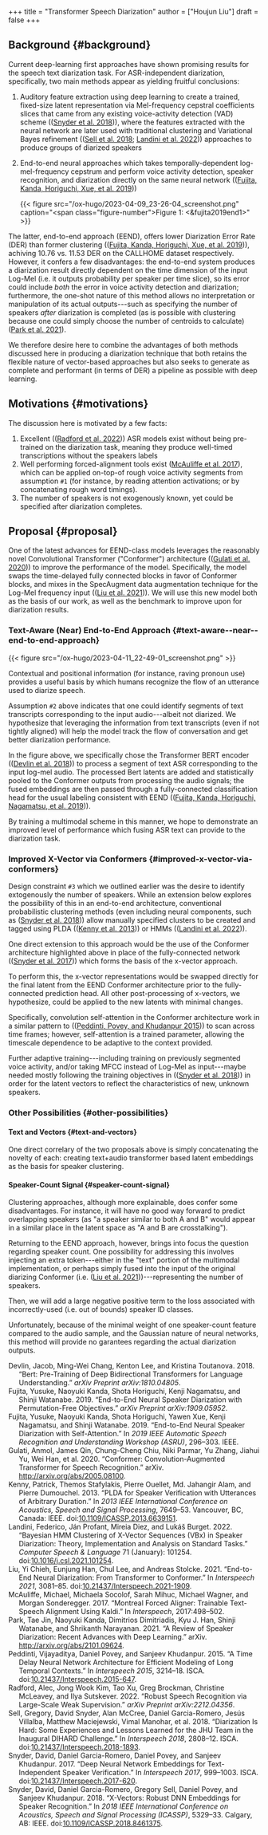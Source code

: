 +++
title = "Transformer Speech Diarization"
author = ["Houjun Liu"]
draft = false
+++

## Background {#background}

Current deep-learning first approaches have shown promising results for the speech text diarization task. For ASR-independent diarization, specifically, two main methods appear as yielding fruitful conclusions:

1.  Auditory feature extraction using deep learning to create a trained, fixed-size latent representation via Mel-frequency cepstral coefficients slices that came from any existing voice-activity detection (VAD) scheme ((<a href="#citeproc_bib_item_14">Snyder et al. 2018</a>)), where the features extracted with the neural network are later used with traditional clustering and Variational Bayes refinement ((<a href="#citeproc_bib_item_12">Sell et al. 2018</a>; <a href="#citeproc_bib_item_6">Landini et al. 2022</a>)) approaches to produce groups of diarized speakers
2.  End-to-end neural approaches which takes temporally-dependent log-mel-frequency cepstrum and perform voice activity detection, speaker recognition, and diarization directly on the same neural network ((<a href="#citeproc_bib_item_3">Fujita, Kanda, Horiguchi, Xue, et al. 2019</a>))

    {{< figure src="/ox-hugo/2023-04-09_23-26-04_screenshot.png" caption="<span class=\"figure-number\">Figure 1: </span><&fujita2019end1>" >}}

The latter, end-to-end approach (EEND), offers lower Diarization Error Rate (DER) than former clustering ((<a href="#citeproc_bib_item_3">Fujita, Kanda, Horiguchi, Xue, et al. 2019</a>)), achiving 10.76 vs. 11.53 DER on the CALLHOME dataset respectively. However, it confers a few disadvantages: the end-to-end system produces a diarization result directly dependent on the time dimension of the input Log-Mel (i.e. it outputs probability per speaker per time slice), so its error could include _both_ the error in voice activity detection and diarization; furthermore, the one-shot nature of this method allows no interpretation or manipulation of its actual outputs---such as specifying the number of speakers _after_ diarization is completed (as is possible with clustering because one could simply choose the number of centroids to calculate) (<a href="#citeproc_bib_item_9">Park et al. 2021</a>).

We therefore desire here to combine the advantages of both methods discussed here in producing a diarization technique that both retains the flexible nature of vector-based approaches but also seeks to generate as complete and performant (in terms of DER) a pipeline as possible with deep learning.


## Motivations {#motivations}

The discussion here is motivated by a few facts:

1.  Excellent ((<a href="#citeproc_bib_item_11">Radford et al. 2022</a>)) ASR models exist without being pre-trained on the diarization task, meaning they produce well-timed transcriptions without the speakers labels
2.  Well performing forced-alignment tools exist (<a href="#citeproc_bib_item_8">McAuliffe et al. 2017</a>), which can be applied on-top-of rough voice activity segments from assumption `#1` (for instance, by reading attention activations; or by concatenating rough word timings).
3.  The number of speakers is not exogenously known, yet could be specified after diarization completes.


## Proposal {#proposal}

One of the latest advances for EEND-class models leverages the reasonably novel Convolutional Transformer ("Conformer") architecture ((<a href="#citeproc_bib_item_4">Gulati et al. 2020</a>)) to improve the performance of the model. Specifically, the model swaps the time-delayed fully connected blocks in favor of Conformer blocks, and mixes in the SpecAugment data augmentation technique for the Log-Mel frequency input ((<a href="#citeproc_bib_item_7">Liu et al. 2021</a>)). We will use this new model both as the basis of our work, as well as the benchmark to improve upon for diarization results.


### Text-Aware (Near) End-to-End Approach {#text-aware--near--end-to-end-approach}

{{< figure src="/ox-hugo/2023-04-11_22-49-01_screenshot.png" >}}

Contextual and positional information (for instance, raving pronoun use) provides a useful basis by which humans recognize the flow of an utterance used to diarize speech.

Assumption `#2` above indicates that one could identify segments of text transcripts corresponding to the input audio---albeit not diarized. We hypothesize that leveraging the information from text transcripts (even if not tightly aligned) will help the model track the flow of conversation and get better diarization performance.

In the figure above, we specifically chose the Transformer BERT encoder ((<a href="#citeproc_bib_item_1">Devlin et al. 2018</a>)) to process a segment of text ASR corresponding to the input log-mel audio. The processed Bert latents are added and statistically pooled to the Conformer outputs from processing the audio signals; the fused embeddings are then passed through a fully-connected classification head for the usual labeling consistent with EEND ((<a href="#citeproc_bib_item_2">Fujita, Kanda, Horiguchi, Nagamatsu, et al. 2019</a>)).

By training a multimodal scheme in this manner, we hope to demonstrate an improved level of performance which fusing ASR text can provide to the diarization task.


### Improved X-Vector via Conformers {#improved-x-vector-via-conformers}

Design constraint `#3` which we outlined earlier was the desire to identify extogenously the number of speakers. While an extension below explores the possibility of this in an end-to-end architecture, conventional probabilistic clustering methods (even including neural components, such as (<a href="#citeproc_bib_item_14">Snyder et al. 2018</a>)) allow manually specified clusters to be created and tagged using PLDA ((<a href="#citeproc_bib_item_5">Kenny et al. 2013</a>)) or HMMs ((<a href="#citeproc_bib_item_6">Landini et al. 2022</a>)).

One direct extension to this approach would be the use of the Conformer architecture highlighted above in place of the fully-connected network ((<a href="#citeproc_bib_item_13">Snyder et al. 2017</a>)) which forms the basis of the x-vector approach.

To perform this, the x-vector representations would be swapped directly for the final latent from the EEND Conformer architecture prior to the fully-connected prediction head. All other post-processing of x-vectors, we hypothesize, could be applied to the new latents with minimal changes.

Specifically, convolution self-attention in the Conformer architecture work in a similar pattern to ((<a href="#citeproc_bib_item_10">Peddinti, Povey, and Khudanpur 2015</a>)) to scan across time frames; however, self-attention is a trained parameter, allowing the timescale dependence to be adaptive to the context provided.

Further adaptive training---including training on previously segmented voice activity, and/or taking MFCC instead of Log-Mel as input---maybe needed mostly following the training objectives in ((<a href="#citeproc_bib_item_14">Snyder et al. 2018</a>)) in order for the latent vectors to reflect the characteristics of new, unknown speakers.


### Other Possibilities {#other-possibilities}


#### Text and Vectors {#text-and-vectors}

One direct correlary of the two proposals above is simply concatenating the novelty of each: creating text+audio transformer based latent embeddings as the basis for speaker clustering.


#### Speaker-Count Signal {#speaker-count-signal}

Clustering approaches, although more explainable, does confer some disadvantages. For instance, it will have no good way forward to predict overlapping speakers (as "a speaker similar to both A and B" would appear in a similar place in the latent space as "A and B are crosstalking").

Returning to the EEND approach, however, brings into focus the question regarding speaker count. One possibility for addressing this involves injecting an extra token---either in the "text" portion of the multimodal implementation, or perhaps simply fused into the input of the original diarizing Conformer (i.e. (<a href="#citeproc_bib_item_7">Liu et al. 2021</a>))---representing the number of speakers.

Then, we will add a large negative positive term to the loss associated with incorrectly-used (i.e. out of bounds) speaker ID classes.

Unfortunately, because of the minimal weight of one speaker-count feature compared to the audio sample, and the Gaussian nature of neural networks, this method will provide no garantees regarding the actual diarization outputs.



<style>.csl-entry{text-indent: -1.5em; margin-left: 1.5em;}</style><div class="csl-bib-body">
  <div class="csl-entry"><a id="citeproc_bib_item_1"></a>Devlin, Jacob, Ming-Wei Chang, Kenton Lee, and Kristina Toutanova. 2018. “Bert: Pre-Training of Deep Bidirectional Transformers for Language Understanding.” <i>arXiv Preprint arXiv:1810.04805</i>.</div>
  <div class="csl-entry"><a id="citeproc_bib_item_2"></a>Fujita, Yusuke, Naoyuki Kanda, Shota Horiguchi, Kenji Nagamatsu, and Shinji Watanabe. 2019. “End-to-End Neural Speaker Diarization with Permutation-Free Objectives.” <i>arXiv Preprint arXiv:1909.05952</i>.</div>
  <div class="csl-entry"><a id="citeproc_bib_item_3"></a>Fujita, Yusuke, Naoyuki Kanda, Shota Horiguchi, Yawen Xue, Kenji Nagamatsu, and Shinji Watanabe. 2019. “End-to-End Neural Speaker Diarization with Self-Attention.” In <i>2019 IEEE Automatic Speech Recognition and Understanding Workshop (ASRU)</i>, 296–303. IEEE.</div>
  <div class="csl-entry"><a id="citeproc_bib_item_4"></a>Gulati, Anmol, James Qin, Chung-Cheng Chiu, Niki Parmar, Yu Zhang, Jiahui Yu, Wei Han, et al. 2020. “Conformer: Convolution-Augmented Transformer for Speech Recognition.” arXiv. <a href="http://arxiv.org/abs/2005.08100">http://arxiv.org/abs/2005.08100</a>.</div>
  <div class="csl-entry"><a id="citeproc_bib_item_5"></a>Kenny, Patrick, Themos Stafylakis, Pierre Ouellet, Md. Jahangir Alam, and Pierre Dumouchel. 2013. “PLDA for Speaker Verification with Utterances of Arbitrary Duration.” In <i>2013 IEEE International Conference on Acoustics, Speech and Signal Processing</i>, 7649–53. Vancouver, BC, Canada: IEEE. doi:<a href="https://doi.org/10.1109/ICASSP.2013.6639151">10.1109/ICASSP.2013.6639151</a>.</div>
  <div class="csl-entry"><a id="citeproc_bib_item_6"></a>Landini, Federico, Ján Profant, Mireia Diez, and Lukáš Burget. 2022. “Bayesian HMM Clustering of X-Vector Sequences (VBx) in Speaker Diarization: Theory, Implementation and Analysis on Standard Tasks.” <i>Computer Speech &#38; Language</i> 71 (January): 101254. doi:<a href="https://doi.org/10.1016/j.csl.2021.101254">10.1016/j.csl.2021.101254</a>.</div>
  <div class="csl-entry"><a id="citeproc_bib_item_7"></a>Liu, Yi Chieh, Eunjung Han, Chul Lee, and Andreas Stolcke. 2021. “End-to-End Neural Diarization: From Transformer to Conformer.” In <i>Interspeech 2021</i>, 3081–85. doi:<a href="https://doi.org/10.21437/Interspeech.2021-1909">10.21437/Interspeech.2021-1909</a>.</div>
  <div class="csl-entry"><a id="citeproc_bib_item_8"></a>McAuliffe, Michael, Michaela Socolof, Sarah Mihuc, Michael Wagner, and Morgan Sonderegger. 2017. “Montreal Forced Aligner: Trainable Text-Speech Alignment Using Kaldi.” In <i>Interspeech</i>, 2017:498–502.</div>
  <div class="csl-entry"><a id="citeproc_bib_item_9"></a>Park, Tae Jin, Naoyuki Kanda, Dimitrios Dimitriadis, Kyu J. Han, Shinji Watanabe, and Shrikanth Narayanan. 2021. “A Review of Speaker Diarization: Recent Advances with Deep Learning.” arXiv. <a href="http://arxiv.org/abs/2101.09624">http://arxiv.org/abs/2101.09624</a>.</div>
  <div class="csl-entry"><a id="citeproc_bib_item_10"></a>Peddinti, Vijayaditya, Daniel Povey, and Sanjeev Khudanpur. 2015. “A Time Delay Neural Network Architecture for Efficient Modeling of Long Temporal Contexts.” In <i>Interspeech 2015</i>, 3214–18. ISCA. doi:<a href="https://doi.org/10.21437/Interspeech.2015-647">10.21437/Interspeech.2015-647</a>.</div>
  <div class="csl-entry"><a id="citeproc_bib_item_11"></a>Radford, Alec, Jong Wook Kim, Tao Xu, Greg Brockman, Christine McLeavey, and Ilya Sutskever. 2022. “Robust Speech Recognition via Large-Scale Weak Supervision.” <i>arXiv Preprint arXiv:2212.04356</i>.</div>
  <div class="csl-entry"><a id="citeproc_bib_item_12"></a>Sell, Gregory, David Snyder, Alan McCree, Daniel Garcia-Romero, Jesús Villalba, Matthew Maciejewski, Vimal Manohar, et al. 2018. “Diarization Is Hard: Some Experiences and Lessons Learned for the JHU Team in the Inaugural DIHARD Challenge.” In <i>Interspeech 2018</i>, 2808–12. ISCA. doi:<a href="https://doi.org/10.21437/Interspeech.2018-1893">10.21437/Interspeech.2018-1893</a>.</div>
  <div class="csl-entry"><a id="citeproc_bib_item_13"></a>Snyder, David, Daniel Garcia-Romero, Daniel Povey, and Sanjeev Khudanpur. 2017. “Deep Neural Network Embeddings for Text-Independent Speaker Verification.” In <i>Interspeech 2017</i>, 999–1003. ISCA. doi:<a href="https://doi.org/10.21437/Interspeech.2017-620">10.21437/Interspeech.2017-620</a>.</div>
  <div class="csl-entry"><a id="citeproc_bib_item_14"></a>Snyder, David, Daniel Garcia-Romero, Gregory Sell, Daniel Povey, and Sanjeev Khudanpur. 2018. “X-Vectors: Robust DNN Embeddings for Speaker Recognition.” In <i>2018 IEEE International Conference on Acoustics, Speech and Signal Processing (ICASSP)</i>, 5329–33. Calgary, AB: IEEE. doi:<a href="https://doi.org/10.1109/ICASSP.2018.8461375">10.1109/ICASSP.2018.8461375</a>.</div>
</div>
